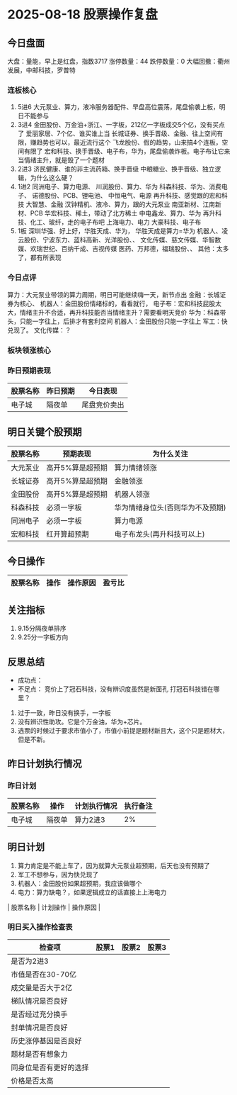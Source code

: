 # 2025-08-18 股票操作复盘

## 今日盘面
大盘：量能，早上是红盘，指数3717
涨停数量：44
跌停数量：0
大幅回撤：衢州发展，中邮科技，罗普特

### 连板核心
1. 5进6
大元泵业、算力，液冷服务器配件、早盘高位震荡，尾盘偷袭上板，明日不能参与
2. 3进4
金田股份、万金油+浙江、一字板，212亿一字板成交5个亿，没有买点了
爱丽家居、7个亿、谁买谁上当
长城证券、换手晋级、金融、往上空间有限，赚趋势也可以，最近流行这个
飞龙股份、假的趋势，山来搞4个连板，空间有限了
宏和科技、换手晋级、电子布，华为，尾盘偷袭炸板。电子布让它来当情绪主升，就是毁了一个题材
3. 2进3
济民健康、谁的非主流药箱、换手晋级
中粮糖业、换手晋级、独立逻辑，为什么这么硬？
4. 1进2
同洲电子、算力电源、
川润股份、算力、华为
科森科技、华为、消费电子、
诺德股份、PCB、锂电池、
中恒电气、电源
再升科技、感觉跟的宏和科技
大智慧、金融
汉钟精机、液冷、算力，跟的大元泵业
南亚新材、江南新材、PCB
华宏科技、稀土，带动了北方稀土
中电鑫龙、算力、华为
再升科技、化工、玻纤，走的电子布吧
上海电力、电力
大豪科技、电子布
5. 1板
深圳华强、好上好，华胜天成、华为， 华胜天成是算力=华为
机器人、凌云股份、宁波东力、蓝科高新、光洋股份、、
文化传媒、慈文传媒、华智数媒、欢瑞世纪、百纳千成、吉视传媒
医药、万邦德，福瑞股份、、
其他：太多了，都有所表现




### 今日点评
算力：大元泵业带领的算力周期，明日可能继续嗨一天，新节点出
金融：长城证券为核心、
机器人：金田股份情绪标的，看看就行，
电子布：宏和科技屁股太大，情绪主升不合适，再升科技能否当情绪主升？需要看明天竞价
华为：科森带头，只能一字往上，后排才有套利空间
机器人：金田股份只能一字往上
军工：快兑现了。
文化传媒：？


### 板块领涨核心

### 昨日预期表现

| 股票名称 | 昨日预期 | 今日表现 |
|---------|----------|----------|
| 电子城 | 隔夜单 | 尾盘竞价卖出 |

## 明日关键个股预期
| 股票名称 | 预期表现 | 为什么关注 |
|---------|----------|------------|
| 大元泵业 | 高开5%算是超预期 | 算力情绪领涨 |
| 长城证券 | 高开5%算是超预期 | 金融领涨 |
| 金田股份 | 高开5%算是超预期 | 机器人领涨 |
| 科森科技 | 必须一字板 | 华为情绪身位头(否则华为不及预期) |
| 同洲电子 | 必须一字板 | 算力电源 |
| 宏和科技 | 红开算超预期 | 电子布龙头(再升科技可以上) |

## 今日操作

| 股票名称 | 操作 | 操作原因 | 盈亏比 |
|---------|------|----------|--------|

## 关注指标
1. 9.15分隔夜单排序
2. 9.25分一字板方向



## 反思总结
- 成功点：
- 不足点：
竞价上了冠石科技，没有辨识度虽然是新面孔
打冠石科技错在哪里？
1. 过于一致，昨日没有换手，一字板
2. 没有辨识性助攻。它是个万金油，华为+芯片。
3. 选票的时候过于要求市值小了，市值小前提是题材新且大，这个只是题材大，但是不新。



## 昨日计划执行情况
### 昨日计划

| 股票名称 | 操作 | 计划执行情况 | 执行备注 |
|---------|------|--------------|----------|
| 电子城 | 隔夜单 | 算力2进3 | 2% |

## 明日计划
1. 算力肯定是不能上车了，因为就算大元泵业超预期，后天也没有预期了
2. 军工不想参与，因为快兑现了
3. 机器人：金田股份如果超预期，我应该做哪个
4. 电力：算力缺电？，如果逻辑成立的话直接上上海电力


| 股票名称 | 计划操作 | 操作原因 |

### 明日买入操作检查表

| 检查项 | 股票1 | 股票2 | 股票3 |
|--------|-------|-------|-------|
| 是否为2进3 |       |       |       |
| 市值是否在30-70亿 |       |       |       |
| 成交量是否大于2亿 |       |       |       |
| 梯队情况是否良好 |       |       |       |
| 是否经过充分换手 |       |       |       |
| 封单情况是否良好 |       |       |       |
| 历史涨停基因是否良好 |       |       |       |
| 题材是否有想象力 |       |       |       |
| 同身位是否有更好的选择 |       |       |       |
| 价格是否太高 |       |       |       |
